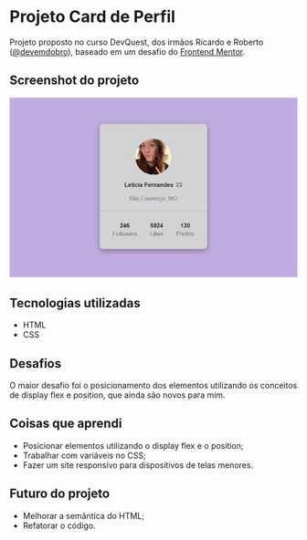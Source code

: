 # Projeto Card de Perfil

Projeto proposto no curso DevQuest, dos irmãos Ricardo e Roberto (<a href="https://www.instagram.com/devemdobro" target="_blank">@devemdobro</a>), baseado em um desafio do <a href="https://www.frontendmentor.io/" target="_blank">Frontend Mentor</a>.

## Screenshot do projeto

<img src="card-perfil.jpg" alt="Screenshot do projeto" width="600"/>

## Tecnologias utilizadas

- HTML
- CSS

## Desafios
O maior desafio foi o posicionamento dos elementos utilizando os conceitos de display flex e position, que ainda são novos para mim.

## Coisas que aprendi
- Posicionar elementos utilizando o display flex e o position;
- Trabalhar com variáveis no CSS;
- Fazer um site responsivo para dispositivos de telas menores.

## Futuro do projeto
- Melhorar a semântica do HTML;
- Refatorar o código.
